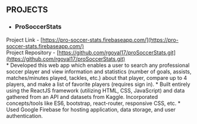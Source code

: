 ## PROJECTS
* ### ProSoccerStats
Project Link - [https://pro-soccer-stats.firebaseapp.com/](https://pro-soccer-stats.firebaseapp.com/)  
Project Repository - [https://github.com/rgoyal17/proSoccerStats.git](https://github.com/rgoyal17/proSoccerStats.git)  
    * Developed this web app which enables a user to search any professional soccer player and view information and statistics (number of goals, assists, matches/minutes played, tackles, etc.) about that player, compare up to 4 players, and make a list of favorite players (requires sign in).
    * Built entirely using the ReactJS framework (utilizing HTML, CSS, JavaScript) and data gathered from an API and datasets from Kaggle. Incorporated concepts/tools like ES6, bootstrap, react-router, responsive CSS, etc.
    * Used Google Firebase for hosting application, data storage, and user authentication. 
